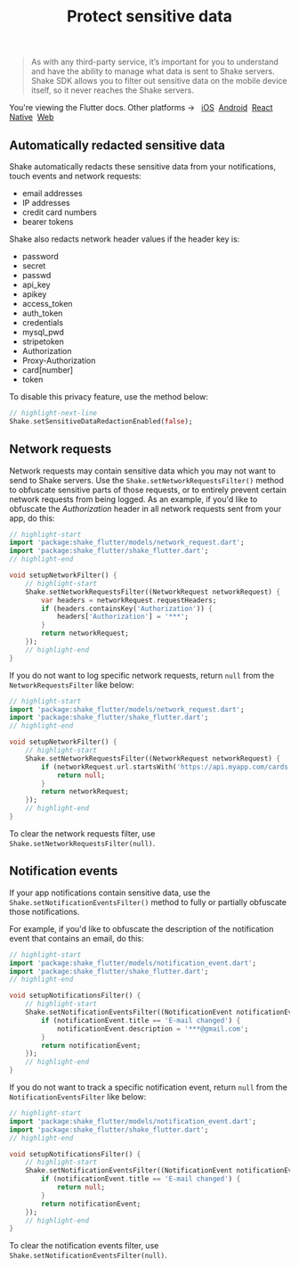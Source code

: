 ﻿---
id: manage-sensitive-data
title: Protect sensitive data
---
>As with any third-party service, it’s important for you to understand and have the ability to manage
what data is sent to Shake servers. Shake SDK allows you to filter out sensitive data on the mobile device itself,
so it never reaches the Shake servers.

<p class="p2 mt-40">You're viewing the Flutter docs. Other platforms → &nbsp;
<a href="/docs/ios/configuration-and-data/manage-sensitive-data/">iOS</a>&nbsp;
<a href="/docs/android/configuration-and-data/manage-sensitive-data/">Android</a>&nbsp;  
<a href="/docs/react/configuration-and-data/manage-sensitive-data/">React Native</a>&nbsp; 
<a href="/docs/web/configuration-and-data/manage-sensitive-data/">Web</a>&nbsp;
</p>


## Automatically redacted sensitive data

Shake automatically redacts these sensitive data from your notifications, touch events and network requests:
* email addresses
* IP addresses
* credit card numbers
* bearer tokens

Shake also redacts network header values if the header key is:
* password 
* secret
* passwd
* api_key 
* apikey
* access_token
* auth_token
* credentials
* mysql_pwd
* stripetoken
* Authorization
* Proxy-Authorization
* card[number]
* token

To disable this privacy feature, use the method below:

```dart title="main.dart"
// highlight-next-line
Shake.setSensitiveDataRedactionEnabled(false);
```


## Network requests

Network requests may contain sensitive data which you may not want to send to Shake servers.
Use the `Shake.setNetworkRequestsFilter()` method to obfuscate sensitive parts of those requests,
or to entirely prevent certain network requests from being logged.
As an example, if you'd like to obfuscate the *Authorization* header in all network requests sent from your app, do this:

```dart title="main.dart"
// highlight-start
import 'package:shake_flutter/models/network_request.dart';
import 'package:shake_flutter/shake_flutter.dart';
// highlight-end

void setupNetworkFilter() {
    // highlight-start
    Shake.setNetworkRequestsFilter((NetworkRequest networkRequest) {
        var headers = networkRequest.requestHeaders;
        if (headers.containsKey('Authorization')) {
            headers['Authorization'] = '***';
        }
        return networkRequest;
    });
    // highlight-end
}
```

If you do not want to log specific network requests, return `null` from the `NetworkRequestsFilter` like below:

```dart title="main.dart"
// highlight-start
import 'package:shake_flutter/models/network_request.dart';
import 'package:shake_flutter/shake_flutter.dart';
// highlight-end

void setupNetworkFilter() {
    // highlight-start
    Shake.setNetworkRequestsFilter((NetworkRequest networkRequest) {
        if (networkRequest.url.startsWith('https://api.myapp.com/cards')) {
            return null;
        }
        return networkRequest;
    });
    // highlight-end
}
```

To clear the network requests filter, use `Shake.setNetworkRequestsFilter(null)`.


## Notification events

If your app notifications contain sensitive data, use the `Shake.setNotificationEventsFilter()`
method to fully or partially obfuscate those notifications.

For example, if you'd like to obfuscate the description of the notification event that contains an email, do this:

```dart title="main.dart"
// highlight-start
import 'package:shake_flutter/models/notification_event.dart';
import 'package:shake_flutter/shake_flutter.dart';
// highlight-end

void setupNotificationsFilter() {
    // highlight-start
    Shake.setNotificationEventsFilter((NotificationEvent notificationEvent) {
        if (notificationEvent.title == 'E-mail changed') {
            notificationEvent.description = '***@gmail.com';
        }
        return notificationEvent;
    });
    // highlight-end
}
```

If you do not want to track a specific notification event, return `null` from the `NotificationEventsFilter` like below:

```dart title="main.dart"
// highlight-start
import 'package:shake_flutter/models/notification_event.dart';
import 'package:shake_flutter/shake_flutter.dart';
// highlight-end

void setupNotificationsFilter() {
    // highlight-start
    Shake.setNotificationEventsFilter((NotificationEvent notificationEvent) {
        if (notificationEvent.title == 'E-mail changed') {
            return null;
        }
        return notificationEvent;
    });
    // highlight-end
}
```

To clear the notification events filter, use `Shake.setNotificationEventsFilter(null)`.